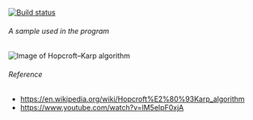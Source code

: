 [![Build status](https://ci.appveyor.com/api/projects/status/dj408y9qe8ldr69s?svg=true)](https://ci.appveyor.com/project/tatsuya/hopcroft-karp)

###### A sample used in the program
![Image of Hopcroft–Karp algorithm](https://upload.wikimedia.org/wikipedia/commons/e/ee/HopcroftKarpExample.png)

###### Reference
* https://en.wikipedia.org/wiki/Hopcroft%E2%80%93Karp_algorithm
* https://www.youtube.com/watch?v=lM5eIpF0xjA
